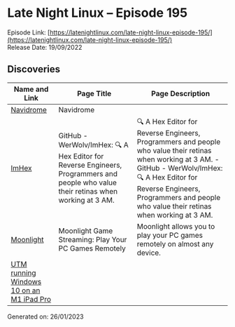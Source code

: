 # Late Night Linux – Episode 195
Episode Link: [https://latenightlinux.com/late-night-linux-episode-195/](https://latenightlinux.com/late-night-linux-episode-195/)  
Release Date: 19/09/2022
## Discoveries

| Name and Link | Page Title | Page Description |
| ----- | ----- | ----- |
| [Navidrome](https://www.navidrome.org/) | Navidrome |  |
| [ImHex](https://github.com/WerWolv/ImHex) | GitHub - WerWolv/ImHex: 🔍 A Hex Editor for Reverse Engineers, Programmers and people who value their retinas when working at 3 AM. | 🔍 A Hex Editor for Reverse Engineers, Programmers and people who value their retinas when working at 3 AM. - GitHub - WerWolv/ImHex: 🔍 A Hex Editor for Reverse Engineers, Programmers and people who value their retinas when working at 3 AM. |
| [Moonlight](https://moonlight-stream.org/) | Moonlight Game Streaming: Play Your PC Games Remotely | Moonlight allows you to play your PC games remotely on almost any device. |
| [UTM running Windows 10 on an M1 iPad Pro](https://www.youtube.com/watch?v=lDZOjIGHka0) |  |  |

Generated on: 26/01/2023
